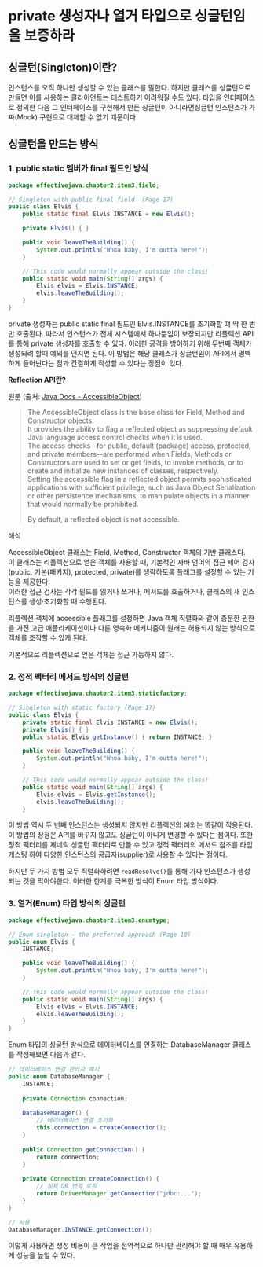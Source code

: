 
# private 생성자나 열거 타입으로 싱글턴임을 보증하라

## 싱글턴(Singleton)이란? 
인스턴스를 오직 하나만 생성할 수 있는 클래스를 말한다. 하지만 클래스를 싱글턴으로 만들면 이를 사용하는 클라이언트는 테스트하기 어려워질 수도 있다. 타입을 인터페이스로 정의한 다음 그 인터페이스를 구현해서 만든 싱글턴이 아니라면싱글턴 인스턴스가 가짜(Mock) 구현으로 대체할 수 없기 떄문이다.

## 싱글턴을 만드는 방식
### 1. public static 멤버가 final 필드인 방식

```Java
package effectivejava.chapter2.item3.field;

// Singleton with public final field  (Page 17)
public class Elvis {
    public static final Elvis INSTANCE = new Elvis();

    private Elvis() { }

    public void leaveTheBuilding() {
        System.out.println("Whoa baby, I'm outta here!");
    }

    // This code would normally appear outside the class!
    public static void main(String[] args) {
        Elvis elvis = Elvis.INSTANCE;
        elvis.leaveTheBuilding();
    }
}
```
private 생성자는 public static final 필드인 Elvis.INSTANCE를 초기화할 떄 딱 한 번만 호출된다. 따라서 인스턴스가 전체 시스템에서 하나뿐임이 보장되지만 리플렉션 API를 통해 private 생성자를 호출할 수 있다. 이러한 공격을 방어하기 위해 두번째 객체가 생성되려 할때 예외를 던지면 된다. 이 방법은 해당 클래스가 싱글턴임이 API에서 명백하게 들어난다는 점과 간결하게 작성할 수 있다는 장점이 있다.

**Reflection API란?**

원문 (출처: [Java Docs - AccessibleObject](https://docs.oracle.com/javase/8/docs/api/java/lang/reflect/AccessibleObject.html))

> The AccessibleObject class is the base class for Field, Method and Constructor objects.  
> It provides the ability to flag a reflected object as suppressing default Java language access control checks when it is used.  
> The access checks--for public, default (package) access, protected, and private members--are performed when Fields, Methods or Constructors are used to set or get fields, to invoke methods, or to create and initialize new instances of classes, respectively.  
> Setting the accessible flag in a reflected object permits sophisticated applications with sufficient privilege, such as Java Object Serialization or other persistence mechanisms, to manipulate objects in a manner that would normally be prohibited.  
>  
> By default, a reflected object is not accessible.  

해석

AccessibleObject 클래스는 Field, Method, Constructor 객체의 기반 클래스다.  
이 클래스는 리플렉션으로 얻은 객체를 사용할 때, 기본적인 자바 언어의 접근 제어 검사(public, 기본(패키지), protected, private)를 생략하도록 플래그를 설정할 수 있는 기능을 제공한다.  
이러한 접근 검사는 각각 필드를 읽거나 쓰거나, 메서드를 호출하거나, 클래스의 새 인스턴스를 생성·초기화할 때 수행된다.  

리플렉션 객체에 accessible 플래그를 설정하면 Java 객체 직렬화와 같이 충분한 권한을 가진 고급 애플리케이션이나 다른 영속화 메커니즘이 원래는 허용되지 않는 방식으로 객체를 조작할 수 있게 된다.  

기본적으로 리플렉션으로 얻은 객체는 접근 가능하지 않다. 

### 2. 정적 팩터리 메서드 방식의 싱글턴


```Java
package effectivejava.chapter2.item3.staticfactory;

// Singleton with static factory (Page 17)
public class Elvis {
    private static final Elvis INSTANCE = new Elvis();
    private Elvis() { }
    public static Elvis getInstance() { return INSTANCE; }

    public void leaveTheBuilding() {
        System.out.println("Whoa baby, I'm outta here!");
    }

    // This code would normally appear outside the class!
    public static void main(String[] args) {
        Elvis elvis = Elvis.getInstance();
        elvis.leaveTheBuilding();
    }
```
이 방법 역시 두 번째 인스턴스는 생성되지 않지만 리플렉션의 예외는 똑같이 적용된다. 이 방법의 장점은 API를 바꾸지 않고도 싱글턴이 아니게 변경할 수 있다는 점이다. 또한 정적 팩터리를 제네릭 싱글턴 팩터리로 만들 수 있고 정적 팩터리의 메서드 참조를 타입 캐스팅 하여 다양한 인스턴스의 공급자(supplier)로 사용할 수 있다는 점이다. 

하지만 두 가지 방법 모두 직렬화하려면 `readResolve()`를 통해 가짜 인스턴스가 생성되는 것을 막아야한다. 이러한 한계를 극복한 방식이 Enum 타입 방식이다.

### 3. 열거(Enum) 타입 방식의 싱글턴 
```Java
package effectivejava.chapter2.item3.enumtype;

// Enum singleton - the preferred approach (Page 18)
public enum Elvis {
    INSTANCE;

    public void leaveTheBuilding() {
        System.out.println("Whoa baby, I'm outta here!");
    }

    // This code would normally appear outside the class!
    public static void main(String[] args) {
        Elvis elvis = Elvis.INSTANCE;
        elvis.leaveTheBuilding();
    }
}
```

Enum 타입의 싱글턴 방식으로 데이터베이스를 연결하는 DatabaseManager 클래스를 작성해보면 다음과 같다.
```Java
// 데이터베이스 연결 관리자 예시
public enum DatabaseManager {
    INSTANCE;
    
    private Connection connection;
    
    DatabaseManager() {
        // 데이터베이스 연결 초기화
        this.connection = createConnection();
    }
    
    public Connection getConnection() {
        return connection;
    }
    
    private Connection createConnection() {
        // 실제 DB 연결 로직
        return DriverManager.getConnection("jdbc:...");
    }
}

// 사용
DatabaseManager.INSTANCE.getConnection();
```
이렇게 사용하면 생성 비용이 큰 작업을 전역적으로 하나만 관리해야 할 때 매우 유용하게 성능을 높일 수 있다. 
